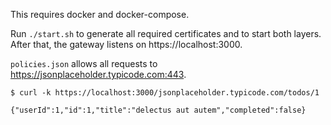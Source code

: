 This requires docker and docker-compose.

Run `./start.sh` to generate all required certificates and to start both layers. After that, the gateway listens on https://localhost:3000.

`policies.json` allows all requests to https://jsonplaceholder.typicode.com:443.

```
$ curl -k https://localhost:3000/jsonplaceholder.typicode.com/todos/1

{"userId":1,"id":1,"title":"delectus aut autem","completed":false}
```
